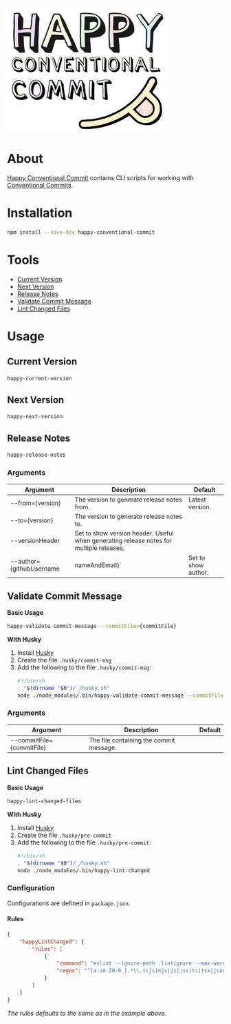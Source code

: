 ![Happy Conventional Commit Logo](https://raw.githubusercontent.com/capricorn86/happy-conventional-commit/main/docs/logo.jpg)

# About

[Happy Conventional Commit](https://github.com/capricorn86/happy-conventional-commit) contains CLI scripts for working with [Conventional Commits](https://www.conventionalcommits.org/en/v1.0.0/).

# Installation

```bash
npm install --save-dev happy-conventional-commit
```

# Tools

- [Current Version](#current-version)
- [Next Version](#next-version)
- [Release Notes](#release-notes)
- [Validate Commit Message](#validate-commit-message)
- [Lint Changed Files](#lint-changed-files)

# Usage

## Current Version

```bash
happy-current-version
```

## Next Version

```bash
happy-next-version
```

## Release Notes

```bash
happy-release-notes
```

### Arguments

| Argument                 | Description                                                                             | Default             |
| ------------------------ | --------------------------------------------------------------------------------------- | ------------------- |
| --from={version}         | The version to generate release notes from.                                             | Latest version.     |
| --to={version}           | The version to generate release notes to.                                               |                     |
| --versionHeader          | Set to show version header. Useful when generating release notes for multiple releases. |                     |
| --author={githubUsername | nameAndEmail}`                                                                          | Set to show author. |

## Validate Commit Message

**Basic Usage**

```bash
happy-validate-commit-message --commitFile={commitFile}
```

**With Husky**

1. Install [Husky](https://www.npmjs.com/package/husky)
2. Create the file `.husky/commit-msg`
3. Add the following to the file `.husky/commit-msg`:
   ```bash
   #!/bin/sh
   . "$(dirname "$0")/_/husky.sh"
   node ./node_modules/.bin/happy-validate-commit-message --commitFile=$1
   ```

### Arguments

| Argument                  | Description                             | Default |
| ------------------------- | --------------------------------------- | ------- |
| --commitFile={commitFile} | The file containing the commit message. |         |

## Lint Changed Files

**Basic Usage**

```bash
happy-lint-changed-files
```

**With Husky**

1. Install [Husky](https://www.npmjs.com/package/husky)
2. Create the file `.husky/pre-commit`
3. Add the following to the file `.husky/pre-commit`:
   ```bash
   #!/bin/sh
   . "$(dirname "$0")/_/husky.sh"
   node ./node_modules/.bin/happy-lint-changed
   ```

### Configuration

Configurations are defined in `package.json`.

#### Rules

```json
{
	"happyLintChanged": {
		"rules": [
			{
				"command": "eslint --ignore-path .lintignore --max-warnings 0 --fix",
				"regex": "^[a-zA-Z0-9_].*\\.(cjs|mjs|js|jsx|ts|tsx|json)$"
			}
		]
	}
}
```

_The rules defaults to the same as in the example above._
